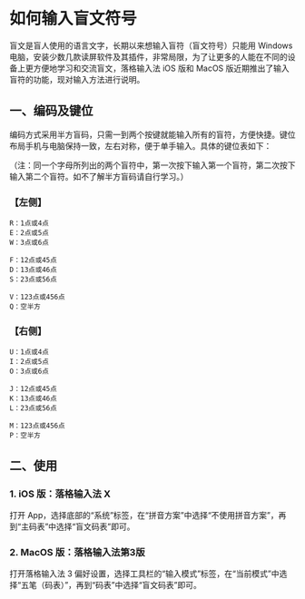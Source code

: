 # 如何输入盲文符号

盲文是盲人使用的语言文字，长期以来想输入盲符（盲文符号）只能用 Windows 电脑，安装少数几款读屏软件及其插件，非常局限，为了让更多的人能在不同的设备上更方便地学习和交流盲文，落格输入法 iOS 版和 MacOS 版近期推出了输入盲符的功能，现对输入方法进行说明。

## 一、编码及键位

编码方式采用半方盲码，只需一到两个按键就能输入所有的盲符，方便快捷。键位布局手机与电脑保持一致，左右对称，便于单手输入。具体的键位表如下：

（注：同一个字母所列出的两个盲符中，第一次按下输入第一个盲符，第二次按下输入第二个盲符。如不了解半方盲码请自行学习。）

### 【左侧】

```text
R：1点或4点
E：2点或5点
W：3点或6点

F：12点或45点
D：13点或46点
S：23点或56点

V：123点或456点
Q：空半方
```


### 【右侧】

```text
U：1点或4点
I：2点或5点
O：3点或6点

J：12点或45点
K：13点或46点
L：23点或56点

M：123点或456点
P：空半方
```

## 二、使用

### 1. iOS 版：落格输入法 X

打开 App，选择底部的“系统”标签，在“拼音方案”中选择“不使用拼音方案”，再到“主码表”中选择“盲文码表”即可。

### 2. MacOS 版：落格输入法第3版

打开落格输入法 3 偏好设置，选择工具栏的“输入模式”标签，在“当前模式”中选择“五笔（码表）”，再到“码表”中选择“盲文码表”即可。
